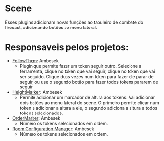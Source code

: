 # Scene
Esses plugins adicionam novas funções ao tabuleiro de combate do firecast, adicionando botões ao menu lateral.  

# Responsaveis pelos projetos:
- [FollowThem](https://github.com/rrpgfirecast/firecast/blob/master/Plugins/Scene/FollowThem/output/FollowThem.rpk?raw=true): Ambesek
    - Plugin que permite fazer um token seguir outro. Selecione a ferramenta, clique no token que vai seguir, clique no token que vai ser seguido. Clique duas vezes num token para fazer ele parar de seguir, ou use o segundo botão para fazer todos tokens pararem de seguir.  
- [HeightMarker](https://github.com/rrpgfirecast/firecast/blob/master/Plugins/Scene/HeightMarker/output/HeightMarker.rpk?raw=true): Ambesek
    - Permite adicionar um marcador de altura aos tokens. Vai adicionar dois botões ao menu lateral do scene. O primeiro permite clicar num token e adicionar a altura a ele, o segundo adiciona a altura a todos tokens selecionados. 
- [OrderMarker](https://github.com/rrpgfirecast/firecast/blob/master/Plugins/Scene/OrderMarker/output/OrderMarker.rpk?raw=true): Ambesek
    - Número os tokens selecionados em ordem. 
- [Room Configuration Manager](https://github.com/rrpgfirecast/firecast/blob/master/Plugins/Scene/RoomConfig/output/RoomConfig.rpk?raw=true): Ambesek
    - Número os tokens selecionados em ordem. 
